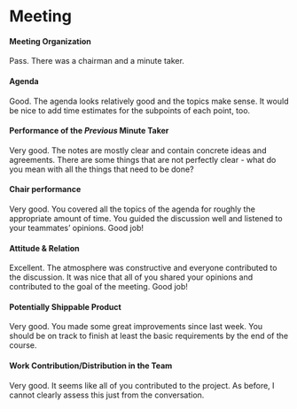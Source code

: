 # Meeting
#### Meeting Organization
Pass.
There was a chairman and a minute taker.

#### Agenda 
Good.
The agenda looks relatively good and the topics make sense. It would be nice to add time estimates for the subpoints of each point, too.

#### Performance of the *Previous* Minute Taker
Very good.
The notes are mostly clear and contain concrete ideas and agreements. There are some things that are not perfectly clear - what do you mean with all the things that need to be done?

#### Chair performance
Very good.
You covered all the topics of the agenda for roughly the appropriate amount of time. You guided the discussion well and listened to your teammates’ opinions. Good job!

#### Attitude & Relation
Excellent.
The atmosphere was constructive and everyone contributed to the discussion. It was nice that all of you shared your opinions and contributed to the goal of the meeting. Good job!

#### Potentially Shippable Product
Very good.
You made some great improvements since last week. You should be on track to finish at least the basic requirements by the end of the course.

#### Work Contribution/Distribution in the Team
Very good.
It seems like all of you contributed to the project. As before, I cannot clearly assess this just from the conversation.
